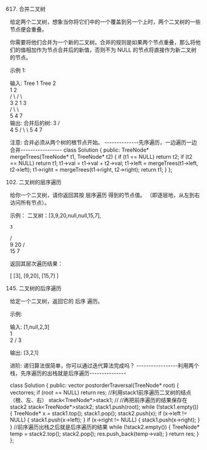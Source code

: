 617. 合并二叉树

给定两个二叉树，想象当你将它们中的一个覆盖到另一个上时，两个二叉树的一些节点便会重叠。

你需要将他们合并为一个新的二叉树。合并的规则是如果两个节点重叠，那么将他们的值相加作为节点合并后的新值，否则不为 NULL 的节点将直接作为新二叉树的节点。

示例 1:

输入: 
	Tree 1                     Tree 2                  
          1                         2                             
         / \                       / \                            
        3   2                     1   3                        
       /                           \   \                      
      5                             4   7                  
输出: 
合并后的树:
	     3
	    / \
	   4   5
	  / \   \ 
	 5   4   7

注意: 合并必须从两个树的根节点开始。
--------------先序遍历，一边遍历一边合并-----------------
 class Solution {
  public:
	  TreeNode* mergeTrees(TreeNode* t1, TreeNode* t2) {
		  if (t1 == NULL)
			  return t2;
		  if (t2 == NULL)
			  return t1;
		  t1->val = t1->val + t2->val;
		  t1->left = mergeTrees(t1->left, t2->left);
		  t1->right = mergeTrees(t1->right, t2->right);
          return t1;
	  }
  };


102. 二叉树的层序遍历

给你一个二叉树，请你返回其按 层序遍历 得到的节点值。 （即逐层地，从左到右访问所有节点）。

 

示例：
二叉树：[3,9,20,null,null,15,7],

    3
   / \
  9  20
    /  \
   15   7

返回其层次遍历结果：

[
  [3],
  [9,20],
  [15,7]
]



145. 二叉树的后序遍历

给定一个二叉树，返回它的 后序 遍历。

示例:

输入: [1,null,2,3]  
   1
    \
     2
    /
   3 

输出: [3,2,1]

进阶: 递归算法很简单，你可以通过迭代算法完成吗？
-----------------利用两个栈，先序遍历的出栈就是后序遍历---------------

 class Solution {
  public:
	  vector<int> postorderTraversal(TreeNode* root) {
		  vector<int>res;
           if (root == NULL)
			  return res;
		  //利用stack1前序遍历二叉树的结点（根、左、右）
		  stack<TreeNode*>stack1;
		  // //再把前序遍历的结果保存在stack2
		  stack<TreeNode*>stack2;
		  stack1.push(root);
		  while (!stack1.empty()) {
			  TreeNode* x = stack1.top();
			  stack1.pop();
			  stack2.push(x);
			  if (x->left != NULL) {
				  stack1.push(x->left);
			  }
			  if (x->right != NULL) {
				  stack1.push(x->right);
			  }
		  }
		  //前序遍历出栈之后就是后序遍历的结果
		  while (!stack2.empty()) {
			  TreeNode* temp = stack2.top();
			  stack2.pop();
			  res.push_back(temp->val);
		  }
		  return res;
	  }
  };